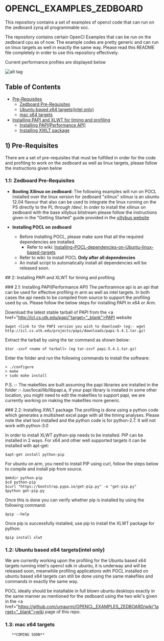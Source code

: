 # OPENCL_EXAMPLES_ZEDBOARD
This repository contains a set of examples of opencl code that can run on the zedboard zynq all programmable soc.

The repository contains certain OpenCl Examples that can be run on the zedboard cpu as of now. The example codes are pretty generic and can run on linux targets as well in exactly the same way. Please read this README file completely in order to use this repository effectively.

Current performance profiles are displayed below

![alt tag](https://raw.githubusercontent.com/umaurmi/OPENCL_EXAMPLES_ZEDBOARD/master/reports/comp.png)

## Table of Contents
+ [Pre-Requisites](#prereq) 
    + [Zedboard Pre-Requisites](#prereq-zb)
    + [Ubuntu based x64 targets(intel only)](#prereq-x64)
    + [mac x64 targets](#prereq-x64)
+ [Installing PAPI and XLWT for timing and profiling](#instpapi)
    + [Installing PAPI(Performance API)](#papi)
    + [Installing XWLT package](#xlwt)


## <a name="prereq"></a> 1) Pre-Requisites
There are a set of pre-requisites that must be fulfilled in order for the code and profiling to work on the zedboard as well as linux targets, please follow the instructions given below

### <a name="prereq-zb"></a> 1.1: Zedboard Pre-Requisites

* **Booting Xilinux on zedboard:**
The following examples will run on POCL installed over the linux version for zedboard "xilinux" xilinux is an ubuntu 12.04 flavour that also can be used to integrate the linux running on the PS directly to the PL through /dev/.
In order to install the xilinux on zedboard with the base xillybus bitstream please follow the instructions given in the "Getting Started" guide provided in the <a href="http://xillybus.com/xillinux" target="_blank">xillybus website</a>

* **Installing POCL on zedboard**
    *    Before installing POCL, please make sure that all the required dependencies are installed.
         * Refer to wiki: <a href="https://github.com/umaurmi/OPENCL_EXAMPLES_ZEDBOARD/wiki/Installing-POCL-dependencies-on-Ubuntu-linux-based-targets" target="_blank">Installing-POCL-dependencies-on-Ubuntu-linux-based-targets</a>
    *    Refer to wiki: to install POCL **Only after all dependencies**
    *    An install script to automatically install all dependencies will be released soon.

##<a name="instpapi"></a> 2: Installing PAPI and XLWT for timing and profiling

###<a name="papi"></a> 2.1: Installing PAPI(Performance API)
The perforamnce api is an api that can be used for effective profiling in arm as well as intel targets. In both cases the api needs to be compiled from source to support the profiling used by us. Please follow the below steps for installing PAPI in x64 or Arm.

Download the latest stable tarball of PAPI from the <a href="http://icl.cs.utk.edu/papi/"target="_blank">PAPI website</a>

    $wget <link to the PAPI version you wish to download> (eg:- wget http://icl.cs.utk.edu/projects/papi/downloads/papi-5.4.1.tar.gz)

Extract the tarball by using the tar command as shown below:

    $tar -zxvf <name of tarball> (eg tar-zxvf papi-5.4.1.tar.gz)

Enter the folder and run the following commands to install the software:

    > ./configure
    > make
    > sudo make install


P.S. :- The makefiles are built assuming the papi libraries are installed in the folder :- /usr/local/lib/libpapi.a, if your papi library is installed in some other location, you might need to edit the makefiles to support papi, we are currently working on making the makefiles more generic.


###<a name="xlwt"></a> 2.2: Installing XWLT package
The profiling is done using a python code which generates a multisheet excel page with all the timing analyses. Please note the xlwt tool installed and the python code is for python-2.7. It will not work with python-3.0

In order to install XLWT python-pip needs to be installed. PIP can be installed in 2 ways. For x64 and other well supported targets it can be installed with apt-get:

    $apt-get install python-pip

For ubuntu on arm, you need to install PIP using curl, follow the steps below to compile and install pip from source.

    $mkdir python-pip
    $cd python-pip
    $curl "https://bootstrap.pypa.io/get-pip.py" -o "get-pip.py"
    $python get-pip.py

Once this is done you can verify whether pip is installed by using the following command:

    $pip --help


Once pip is successfully installed, use pip to install the XLWT package for python:

    $pip install xlwt
    

### <a name="prereq-x64"></a> 1.2: Ubuntu based x64 targets(intel only)

We are currently working upon the profiling for the Ubuntu based x64 targets running intel's opencl sdk in ubuntu, it is underway and will be released soon, meanwhile profiling applications with POCL installed on ubuntu based x64 targets can still be done using the same makefiles and commands in exactly the same way.

POCL ideally should be installable in full blown ubuntu desktops exactly in the same manner as mentioned for the zedboard using the two wiki's given in the <a href="https://github.com/umaurmi/OPENCL_EXAMPLES_ZEDBOARD/wiki"target="_blank">wiki page</a> of this repo.

### <a name="prereq-x64"></a> 1.3: mac x64 targets

       **COMING SOON**
